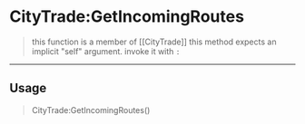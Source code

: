 # CityTrade:GetIncomingRoutes
> this function is a member of [[CityTrade]]
> this method expects an implicit "self" argument. invoke it with `:`
-----
## Usage
> CityTrade:GetIncomingRoutes()
